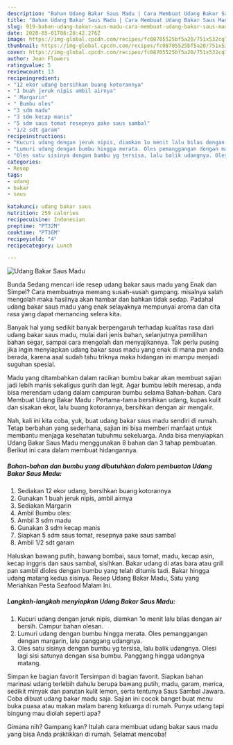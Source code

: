 ```yaml
---
description: "Bahan Udang Bakar Saus Madu | Cara Membuat Udang Bakar Saus Madu Yang Bisa Manjain Lidah"
title: "Bahan Udang Bakar Saus Madu | Cara Membuat Udang Bakar Saus Madu Yang Bisa Manjain Lidah"
slug: 919-bahan-udang-bakar-saus-madu-cara-membuat-udang-bakar-saus-madu-yang-bisa-manjain-lidah
date: 2020-05-01T06:28:42.276Z
image: https://img-global.cpcdn.com/recipes/fc08705525bf5a20/751x532cq70/udang-bakar-saus-madu-foto-resep-utama.jpg
thumbnail: https://img-global.cpcdn.com/recipes/fc08705525bf5a20/751x532cq70/udang-bakar-saus-madu-foto-resep-utama.jpg
cover: https://img-global.cpcdn.com/recipes/fc08705525bf5a20/751x532cq70/udang-bakar-saus-madu-foto-resep-utama.jpg
author: Jean Flowers
ratingvalue: 5
reviewcount: 13
recipeingredient:
- "12 ekor udang bersihkan buang kotorannya"
- "1 buah jeruk nipis ambil airnya"
- " Margarin"
- " Bumbu oles"
- "3 sdm madu"
- "3 sdm kecap manis"
- "5 sdm saus tomat resepnya pake saus sambal"
- "1/2 sdt garam"
recipeinstructions:
- "Kucuri udang dengan jeruk nipis, diamkan 1o menit lalu bilas dengan air bersih. Campur bahan olesan."
- "Lumuri udang dengan bumbu hingga merata. Oles pemanggangan dengan margarin, lalu panggang udangnya."
- "Oles satu sisinya dengan bumbu yg tersisa, lalu balik udangnya. Olesi lagi sisi satunya dengan sisa bumbu. Panggang hingga udangnya matang."
categories:
- Resep
tags:
- udang
- bakar
- saus

katakunci: udang bakar saus 
nutrition: 259 calories
recipecuisine: Indonesian
preptime: "PT32M"
cooktime: "PT36M"
recipeyield: "4"
recipecategory: Lunch

---
```



![Udang Bakar Saus Madu](https://img-global.cpcdn.com/recipes/fc08705525bf5a20/751x532cq70/udang-bakar-saus-madu-foto-resep-utama.jpg)

Bunda Sedang mencari ide resep udang bakar saus madu yang Enak dan Simpel? Cara membuatnya memang susah-susah gampang. misalnya salah mengolah maka hasilnya akan hambar dan bahkan tidak sedap. Padahal udang bakar saus madu yang enak selayaknya mempunyai aroma dan cita rasa yang dapat memancing selera kita.

Banyak hal yang sedikit banyak berpengaruh terhadap kualitas rasa dari udang bakar saus madu, mulai dari jenis bahan, selanjutnya pemilihan bahan segar, sampai cara mengolah dan menyajikannya. Tak perlu pusing jika ingin menyiapkan udang bakar saus madu yang enak di mana pun anda berada, karena asal sudah tahu triknya maka hidangan ini mampu menjadi suguhan spesial.

Madu yang ditambahkan dalam racikan bumbu bakar akan membuat sajian jadi lebih manis sekaligus gurih dan legit. Agar bumbu lebih meresap, anda bisa merendam udang dalam campuran bumbu selama Bahan-bahan. Cara Membuat Udang Bakar Madu : Pertama-tama bersihkan udang, kupas kulit dan sisakan ekor, lalu buang kotorannya, bersihkan dengan air mengalir.


Nah, kali ini kita coba, yuk, buat udang bakar saus madu sendiri di rumah. Tetap berbahan yang sederhana, sajian ini bisa memberi manfaat untuk membantu menjaga kesehatan tubuhmu sekeluarga. Anda bisa menyiapkan Udang Bakar Saus Madu menggunakan 8 bahan dan 3 tahap pembuatan. Berikut ini cara dalam membuat hidangannya.

<!--inarticleads1-->

##### Bahan-bahan dan bumbu yang dibutuhkan dalam pembuatan Udang Bakar Saus Madu:

1. Sediakan 12 ekor udang, bersihkan buang kotorannya
1. Gunakan 1 buah jeruk nipis, ambil airnya
1. Sediakan  Margarin
1. Ambil  Bumbu oles:
1. Ambil 3 sdm madu
1. Gunakan 3 sdm kecap manis
1. Siapkan 5 sdm saus tomat, resepnya pake saus sambal
1. Ambil 1/2 sdt garam


Haluskan bawang putih, bawang bombai, saus tomat, madu, kecap asin, kecap inggris dan saus sambal, sisihkan. Bakar udang di atas bara atau grill pan sambil dioles dengan bumbu yang telah ditumis tadi. Bakar hingga udang matang kedua sisinya. Resep Udang Bakar Madu, Satu yang Meriahkan Pesta Seafood Malam Ini. 

<!--inarticleads2-->

##### Langkah-langkah menyiapkan Udang Bakar Saus Madu:

1. Kucuri udang dengan jeruk nipis, diamkan 1o menit lalu bilas dengan air bersih. Campur bahan olesan.
1. Lumuri udang dengan bumbu hingga merata. Oles pemanggangan dengan margarin, lalu panggang udangnya.
1. Oles satu sisinya dengan bumbu yg tersisa, lalu balik udangnya. Olesi lagi sisi satunya dengan sisa bumbu. Panggang hingga udangnya matang.


Simpan ke bagian favorit Tersimpan di bagian favorit. Siapkan bahan marinasi udang terlebih dahulu berupa bawang putih, madu, garam, merica, sedikit minyak dan parutan kulit lemon, serta tentunya Saus Sambal Jawara. Coba dibuat udang bakar madu saja. Sajian ini cocok banget buat menu buka puasa atau makan malam bareng keluarga di rumah. Punya udang tapi bingung mau diolah seperti apa? 

Gimana nih? Gampang kan? Itulah cara membuat udang bakar saus madu yang bisa Anda praktikkan di rumah. Selamat mencoba!
